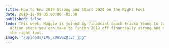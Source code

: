 ```yaml
---
title: How to End 2019 Strong and Start 2020 on the Right Foot
date: 2019-12-09 05:00:00 -05:00
published: false
lede: This week, Maggie is joined by financial coach Ericka Young to talk about the
  action steps you can take to finish 2019 off financially strong and start 2020 on
  the right foot.
image: "/uploads/IMG_7085%20(2).jpg"
---
```


